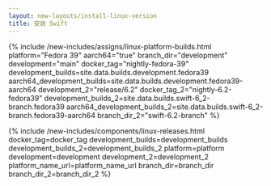 ```yaml
---
layout: new-layouts/install-linux-version
title: 安装 Swift
---
```


{% include /new-includes/assigns/linux-platform-builds.html
    platform="Fedora 39"
    aarch64="true"
    branch_dir="development"
    development="main"
    docker_tag="nightly-fedora-39"
    development_builds=site.data.builds.development.fedora39
    aarch64_development_builds=site.data.builds.development.fedora39-aarch64
    development_2="release/6.2"
    docker_tag_2="nightly-6.2-fedora39"
    development_builds_2=site.data.builds.swift-6_2-branch.fedora39
    aarch64_development_builds_2=site.data.builds.swift-6_2-branch.fedora39-aarch64
    branch_dir_2="swift-6.2-branch"
%}

{% include /new-includes/components/linux-releases.html
  docker_tag=docker_tag
  development_builds=development_builds
  development_builds_2=development_builds_2
  platform=platform
  development=development
  development_2=development_2
  platform_name_url=platform_name_url
  branch_dir=branch_dir
  branch_dir_2=branch_dir_2
%}